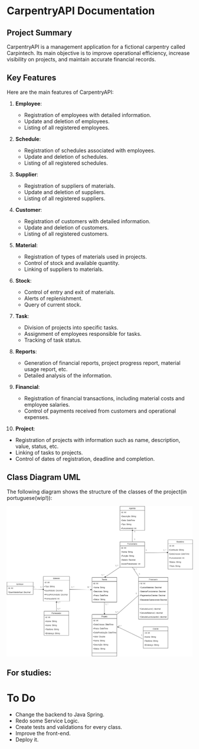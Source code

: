 
# CarpentryAPI Documentation


## Project Summary

CarpentryAPI is a management application for a fictional carpentry called Carpintech. Its main objective is to improve operational efficiency, increase visibility on projects, and maintain accurate financial records.

## Key Features

Here are the main features of CarpentryAPI:

1. **Employee**:
   - Registration of employees with detailed information.
   - Update and deletion of employees.
   - Listing of all registered employees.

2. **Schedule**:
   - Registration of schedules associated with employees.
   - Update and deletion of schedules.
   - Listing of all registered schedules.

3. **Supplier**:
   - Registration of suppliers of materials.
   - Update and deletion of suppliers.
   - Listing of all registered suppliers.

4. **Customer**:
   - Registration of customers with detailed information.
   - Update and deletion of customers.
   - Listing of all registered customers.

5. **Material**:
   - Registration of types of materials used in projects.
   - Control of stock and available quantity.
   - Linking of suppliers to materials.

6. **Stock**:
   - Control of entry and exit of materials.
   - Alerts of replenishment.
   - Query of current stock.

7. **Task**:
   - Division of projects into specific tasks.
   - Assignment of employees responsible for tasks.
   - Tracking of task status.

8. **Reports**:
   - Generation of financial reports, project progress report, material usage report, etc.
   - Detailed analysis of the information.

9. **Financial**:
   - Registration of financial transactions, including material costs and employee salaries.
   - Control of payments received from customers and operational expenses.

10. **Project**:
   - Registration of projects with information such as name, description, value, status, etc.
   - Linking of tasks to projects.
   - Control of dates of registration, deadline and completion.

## Class Diagram UML

The following diagram shows the structure of the classes of the project(in portuguese(wip!)):

![](CarpinTech.jpg)

## For studies:


# To Do

- Change the backend to Java Spring.
- Redo some Service Logic.
- Create tests and validations for every class.
- Improve the front-end.
- Deploy it.
